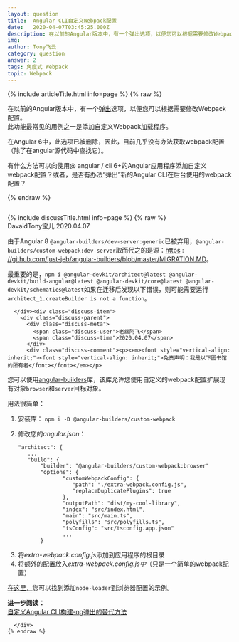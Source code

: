 ```yaml
---
layout: question
title:  Angular CLI自定义Webpack配置
date:   2020-04-07T03:45:25.000Z
description: 在以前的Angular版本中，有一个弹出选项，以便您可以根据需要修改Webpack配置。此功能最常见的用例之一是添加自定义Webpack加载程序。  ...
img: 
author: Tony飞云
category: question
answer: 2
tags: 角度式 Webpack
topic: Webpack
---
```

<div class="article-root">
  <div class="article">
    {% include articleTitle.html info=page %}
    {% raw %}
    <div class="article-content"><p><font style="vertical-align: inherit;"><font style="vertical-align: inherit;">在以前的Angular版本中，有一个</font></font><a href="https://github.com/angular/angular-cli/wiki/1-x-eject" rel="noreferrer"><font style="vertical-align: inherit;"><font style="vertical-align: inherit;">弹出</font></font></a><font style="vertical-align: inherit;"><font style="vertical-align: inherit;">选项，</font><font style="vertical-align: inherit;">以便您可以根据需要修改Webpack配置。</font></font><br><font style="vertical-align: inherit;"><font style="vertical-align: inherit;">
此功能最常见的用例之一是添加自定义Webpack加载程序。  </font></font></p>

<p><font style="vertical-align: inherit;"><font style="vertical-align: inherit;">在Angular 6中，此选项已被删除，因此，目前几乎没有办法获取webpack配置（除了在angular源代码中查找它）。 </font></font></p>

<p><font style="vertical-align: inherit;"><font style="vertical-align: inherit;">有什么方法可以向使用@ angular / cli 6+的Angular应用程序添加自定义webpack配置？</font><font style="vertical-align: inherit;">或者，是否有办法“弹出”新的Angular CLI在后台使用的webpack配置？</font></font></p></div>
    {% endraw %}
  </div>
  <p style="height: 0;width:0;overflow: hidden;"> 第4107篇《Angular CLI自定义Webpack配置》来自Winter(https://github.com/aiyld/aiyld.github.io)的站点</p>
  <div class="discuss-wrapper">
    {% include discussTitle.html info=page %}
    {% raw %}
    <div class="discuss-item">
        <div class="discuss-parent">
          <div class="discuss-meta">
            <span class="discuss-user">DavaidTony宝儿</span>
            <span class="discuss-time">2020.04.07</span>
          </div>
          <div class="discuss-comment"><p><font style="vertical-align: inherit;"><font style="vertical-align: inherit;">由于Angular 8 </font></font><code>@angular-builders/dev-server:generic</code><font style="vertical-align: inherit;"><font style="vertical-align: inherit;">已被弃用，</font></font><code>@angular-builders/custom-webpack:dev-server</code><font style="vertical-align: inherit;"><font style="vertical-align: inherit;">取而代之的是源：</font></font><a href="https://github.com/just-jeb/angular-builders/blob/master/MIGRATION.MD" rel="nofollow noreferrer"><font style="vertical-align: inherit;"><font style="vertical-align: inherit;">https</font></font></a><font style="vertical-align: inherit;"><font style="vertical-align: inherit;"> : </font><a href="https://github.com/just-jeb/angular-builders/blob/master/MIGRATION.MD" rel="nofollow noreferrer"><font style="vertical-align: inherit;">//github.com/just-jeb/angular-builders/blob/master/MIGRATION.MD</font></a><font style="vertical-align: inherit;">。</font></font></p>

<p><font style="vertical-align: inherit;"><font style="vertical-align: inherit;">最重要的是，</font></font><code>npm i @angular-devkit/architect@latest @angular-devkit/build-angular@latest @angular-devkit/core@latest @angular-devkit/schematics@latest</code><font style="vertical-align: inherit;"><font style="vertical-align: inherit;">如果在迁移后发现以下错误，则</font><font style="vertical-align: inherit;">可能需要运行</font></font><code>architect_1.createBuilder is not a function</code><font style="vertical-align: inherit;"><font style="vertical-align: inherit;">。</font></font></p></div>
        </div>
        
      </div><div class="discuss-item">
        <div class="discuss-parent">
          <div class="discuss-meta">
            <span class="discuss-user">老丝阿飞</span>
            <span class="discuss-time">2020.04.07</span>
          </div>
          <div class="discuss-comment"><p><em><font style="vertical-align: inherit;"><font style="vertical-align: inherit;">免责声明：我是以下图书馆的所有者</font></font></em></p>

<p><font style="vertical-align: inherit;"><font style="vertical-align: inherit;">您可以使用</font></font><a href="https://github.com/just-jeb/angular-builders" rel="noreferrer"><font style="vertical-align: inherit;"><font style="vertical-align: inherit;">angular-builders</font></font></a><font style="vertical-align: inherit;"><font style="vertical-align: inherit;">库，该库允许您</font><font style="vertical-align: inherit;">使用自定义的webpack配置</font><font style="vertical-align: inherit;">扩展现有</font><font style="vertical-align: inherit;">对象</font></font><code>browser</code><font style="vertical-align: inherit;"><font style="vertical-align: inherit;">和</font></font><code>server</code><font style="vertical-align: inherit;"><font style="vertical-align: inherit;">目标对象。  </font></font></p>

<p><font style="vertical-align: inherit;"><font style="vertical-align: inherit;">用法很简单：</font></font></p>

<ol>
<li><font style="vertical-align: inherit;"><font style="vertical-align: inherit;">安装库： </font></font><code>npm i -D @angular-builders/custom-webpack</code></li>
<li><p><font style="vertical-align: inherit;"><font style="vertical-align: inherit;">修改您的</font></font><em><font style="vertical-align: inherit;"><font style="vertical-align: inherit;">angular.json</font></font></em><font style="vertical-align: inherit;"><font style="vertical-align: inherit;">：</font></font></p>

<pre><code>"architect": {<font></font>
   ...<font></font>
   "build": {<font></font>
       "builder": "@angular-builders/custom-webpack:browser"<font></font>
       "options": {<font></font>
              "customWebpackConfig": {<font></font>
                 "path": "./extra-webpack.config.js",<font></font>
                 "replaceDuplicatePlugins": true<font></font>
              },<font></font>
              "outputPath": "dist/my-cool-library",<font></font>
              "index": "src/index.html",<font></font>
              "main": "src/main.ts",<font></font>
              "polyfills": "src/polyfills.ts",<font></font>
              "tsConfig": "src/tsconfig.app.json"<font></font>
              ...<font></font>
       }<font></font>
</code></pre></li>
<li><font style="vertical-align: inherit;"><font style="vertical-align: inherit;">将</font></font><em><font style="vertical-align: inherit;"><font style="vertical-align: inherit;">extra-webpack.config.js</font></font></em><font style="vertical-align: inherit;"><font style="vertical-align: inherit;">添加</font><font style="vertical-align: inherit;">到应用程序的根目录</font></font></li>
<li><font style="vertical-align: inherit;"><font style="vertical-align: inherit;">将额外的配置放入</font></font><em><font style="vertical-align: inherit;"><font style="vertical-align: inherit;">extra-webpack.config.js中</font></font></em><font style="vertical-align: inherit;"><font style="vertical-align: inherit;">（只是一个简单的webpack配置）</font></font></li>
</ol>

<p><a href="https://github.com/just-jeb/electron-angular-native" rel="noreferrer"><font style="vertical-align: inherit;"><font style="vertical-align: inherit;">在这里，</font></font></a><font style="vertical-align: inherit;"><font style="vertical-align: inherit;">您可以找到添加</font></font><code>node-loader</code><font style="vertical-align: inherit;"><font style="vertical-align: inherit;">到浏览器配置</font><font style="vertical-align: inherit;">的示例</font><font style="vertical-align: inherit;">。</font></font></p>

<p><strong><font style="vertical-align: inherit;"><font style="vertical-align: inherit;">进一步阅读：</font></font></strong><br>
<a href="https://medium.com/@_Just_JeB_/customizing-angular-cli-6-build-an-alternative-to-ng-eject-a48304cd3b21" rel="noreferrer"><font style="vertical-align: inherit;"><font style="vertical-align: inherit;">自定义Angular CLI构建-ng弹出的替代方法</font></font></a></p></div>
        </div>
        
      </div>
    {% endraw %}
  </div>
<div>
